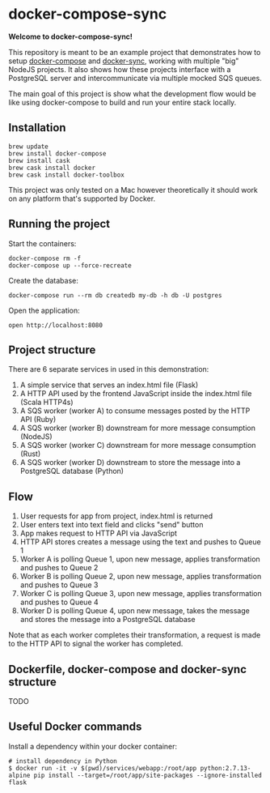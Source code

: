 # docker-compose-sync

**Welcome to docker-compose-sync!**

This repository is meant to be an example project that demonstrates how to setup [docker-compose](https://docs.docker.com/compose/) and [docker-sync](http://docker-sync.io/), working with multiple "big" NodeJS projects. It also shows how these projects interface with a PostgreSQL server and intercommunicate via multiple mocked SQS queues.

The main goal of this project is show what the development flow would be like using docker-compose to build and run your entire stack locally.

## Installation

```
brew update
brew install docker-compose
brew install cask
brew cask install docker
brew cask install docker-toolbox
```

This project was only tested on a Mac however theoretically it should work on any platform that's supported by Docker.

## Running the project

Start the containers:

```
docker-compose rm -f
docker-compose up --force-recreate
```

Create the database:

```
docker-compose run --rm db createdb my-db -h db -U postgres
```

Open the application:

```
open http://localhost:8080
```

## Project structure

There are 6 separate services in used in this demonstration:

1. A simple service that serves an index.html file (Flask)
1. A HTTP API used by the frontend JavaScript inside the index.html file (Scala HTTP4s)
1. A SQS worker (worker A) to consume messages posted by the HTTP API (Ruby)
1. A SQS worker (worker B) downstream for more message consumption (NodeJS)
1. A SQS worker (worker C) downstream for more message consumption (Rust)
1. A SQS worker (worker D) downstream to store the message into a PostgreSQL database (Python)

## Flow

1. User requests for app from project, index.html is returned
1. User enters text into text field and clicks "send" button
1. App makes request to HTTP API via JavaScript
1. HTTP API stores creates a message using the text and pushes to Queue 1
1. Worker A is polling Queue 1, upon new message, applies transformation and pushes to Queue 2
1. Worker B is polling Queue 2, upon new message, applies transformation and pushes to Queue 3
1. Worker C is polling Queue 3, upon new message, applies transformation and pushes to Queue 4
1. Worker D is polling Queue 4, upon new message, takes the message and stores the message into a PostgreSQL database

Note that as each worker completes their transformation, a request is made to the HTTP API to signal the worker has completed.

## Dockerfile, docker-compose and docker-sync structure

TODO

## Useful Docker commands

Install a dependency within your docker container:

```
# install dependency in Python
$ docker run -it -v $(pwd)/services/webapp:/root/app python:2.7.13-alpine pip install --target=/root/app/site-packages --ignore-installed flask
```
